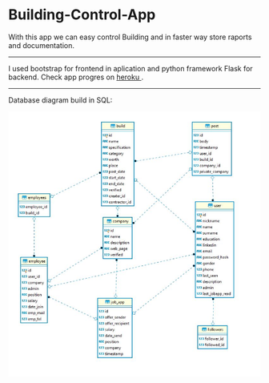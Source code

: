 # Building-Control-App
With this app we can easy control Building and in faster way store raports and documentation.


<hr>

I used bootstrap for frontend in aplication and python framework Flask for backend.
Check app progres on <a href='http://bulding-control-app.herokuapp.com/' target="_blank"> heroku </a>.


<hr>

Database diagram build in SQL:

<img src="app/static/img/preview_db.JPG" alt="diagram db">

